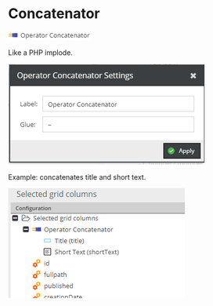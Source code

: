 # Concatenator

![Symbol](../../../img/gridconfig/operator_concatenator_symbol.png)

Like a PHP implode.

![Setting](../../../img/gridconfig/operator_concatenator_setting.png)

Example: concatenates title and short text.

![Setting](../../../img/gridconfig/operator_concatenator_sample.png)




